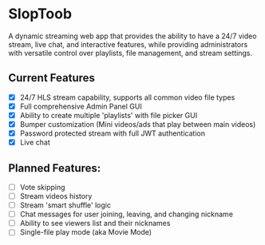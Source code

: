 # SlopToob
A dynamic streaming web app that provides the ability to have a 24/7 video stream, live chat, and interactive features, while providing administrators with versatile control over playlists, file management, and stream settings.

## Current Features
- [x] 24/7 HLS stream capability, supports all common video file types
- [x] Full comprehensive Admin Panel GUI
- [x] Ability to create multiple 'playlists' with file picker GUI
- [x] Bumper customization (Mini videos/ads that play between main videos)
- [x] Password protected stream with full JWT authentication
- [x] Live chat

## Planned Features:
- [ ] Vote skipping
- [ ] Stream videos history
- [ ] Stream 'smart shuffle' logic
- [ ] Chat messages for user joining, leaving, and changing nickname
- [ ] Ability to see viewers list and their nicknames
- [ ] Single-file play mode (aka Movie Mode)